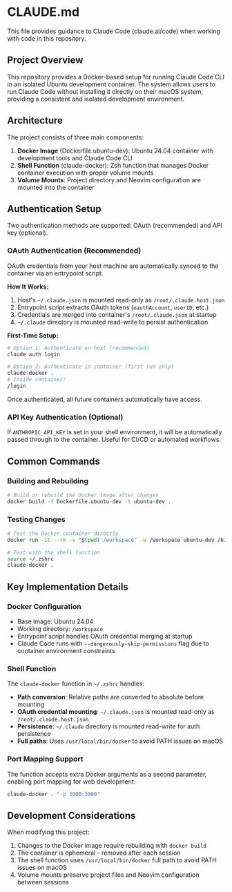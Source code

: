 # CLAUDE.md

This file provides guidance to Claude Code (claude.ai/code) when working with code in this repository.

## Project Overview

This repository provides a Docker-based setup for running Claude Code CLI in an isolated Ubuntu development container. The system allows users to run Claude Code without installing it directly on their macOS system, providing a consistent and isolated development environment.

## Architecture

The project consists of three main components:
1. **Docker Image** (Dockerfile.ubuntu-dev): Ubuntu 24.04 container with development tools and Claude Code CLI
2. **Shell Function** (claude-docker): Zsh function that manages Docker container execution with proper volume mounts
3. **Volume Mounts**: Project directory and Neovim configuration are mounted into the container

## Authentication Setup

Two authentication methods are supported: OAuth (recommended) and API key (optional).

### OAuth Authentication (Recommended)

OAuth credentials from your host machine are automatically synced to the container via an entrypoint script.

**How It Works:**
1. Host's `~/.claude.json` is mounted read-only as `/root/.claude.host.json`
2. Entrypoint script extracts OAuth tokens (`oauthAccount`, `userID`, etc.)
3. Credentials are merged into container's `/root/.claude.json` at startup
4. `~/.claude` directory is mounted read-write to persist authentication

**First-Time Setup:**
```bash
# Option 1: Authenticate on host (recommended)
claude auth login

# Option 2: Authenticate in container (first run only)
claude-docker .
# Inside container:
/login
```

Once authenticated, all future containers automatically have access.

### API Key Authentication (Optional)

If `ANTHROPIC_API_KEY` is set in your shell environment, it will be automatically passed through to the container. Useful for CI/CD or automated workflows.

## Common Commands

### Building and Rebuilding
```bash
# Build or rebuild the Docker image after changes
docker build -f Dockerfile.ubuntu-dev -t ubuntu-dev .
```

### Testing Changes
```bash
# Test the Docker container directly
docker run -it --rm -v "$(pwd):/workspace" -w /workspace ubuntu-dev /bin/bash

# Test with the shell function
source ~/.zshrc
claude-docker .
```

## Key Implementation Details

### Docker Configuration
- Base image: Ubuntu 24.04
- Working directory: `/workspace`
- Entrypoint script handles OAuth credential merging at startup
- Claude Code runs with `--dangerously-skip-permissions` flag due to container environment constraints

### Shell Function
The `claude-docker` function in `~/.zshrc` handles:
- **Path conversion**: Relative paths are converted to absolute before mounting
- **OAuth credential mounting**: `~/.claude.json` is mounted read-only as `/root/.claude.host.json`
- **Persistence**: `~/.claude` directory is mounted read-write for auth persistence
- **Full paths**: Uses `/usr/local/bin/docker` to avoid PATH issues on macOS

### Port Mapping Support

The function accepts extra Docker arguments as a second parameter, enabling port mapping for web development:

```bash
claude-docker . "-p 3000:3000"
```

## Development Considerations

When modifying this project:

1. Changes to the Docker image require rebuilding with `docker build`
2. The container is ephemeral - removed after each session
3. The shell function uses `/usr/local/bin/docker` full path to avoid PATH issues on macOS
4. Volume mounts preserve project files and Neovim configuration between sessions
